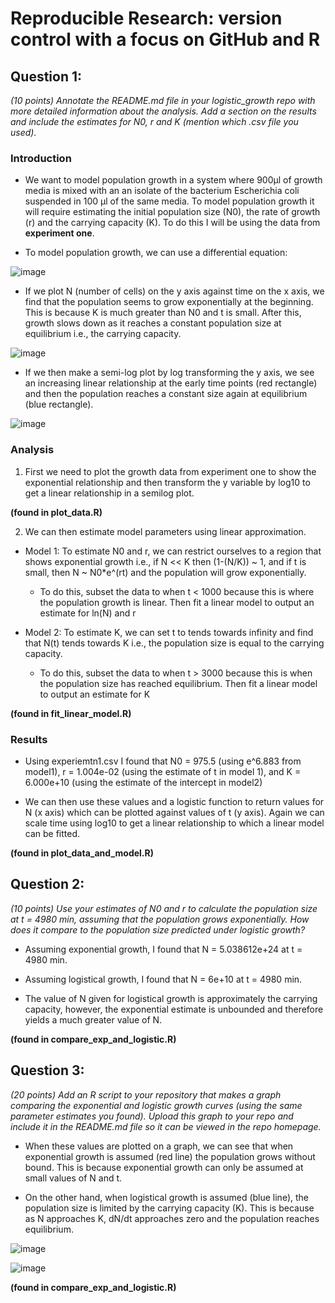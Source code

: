 # Reproducible Research: version control with a focus on GitHub and R 

## Question 1: 
*(10 points) Annotate the README.md file in your logistic_growth repo with more detailed information about the analysis. Add a section on the results and include the estimates for N0, r and K (mention which .csv file you used).*

### Introduction

* We want to model population growth in a system where 900µl of growth media is mixed with an an isolate of the bacterium Escherichia coli suspended in 100 µl of the same media. To model population growth it will require estimating the initial population size (N0), the rate of growth (r) and the carrying capacity (K). To do this I will be using the data from **experiment one**.

* To model population growth, we can use a differential equation:
  
![image](https://github.com/otter456/logistic_growth/assets/150150890/9d0f101a-ee52-4741-8ddf-d6517613f0b9)

* If we plot N (number of cells) on the y axis against time on the x axis, we find that the population seems to grow exponentially at the beginning. This is because K is much greater than N0 and t is small. After this, growth slows down as it reaches a constant population size at equilibrium i.e., the carrying capacity.

![image](https://github.com/otter456/logistic_growth/assets/150150890/7c17e994-b4cc-4324-98d1-e259ebd540cf)

* If we then make a semi-log plot by log transforming the y axis, we see an increasing linear relationship at the early time points (red rectangle) and then the population reaches a constant size again at equilibrium (blue rectangle).
  
![image](https://github.com/otter456/logistic_growth/assets/150150890/25e3cb7f-a203-417f-afec-c3c69642d9ef)

### Analysis

1. First we need to plot the growth data from experiment one to show the exponential relationship and then transform the y variable by log10 to get a linear relationship in a semilog plot.

**(found in plot_data.R)**

2. We can then estimate model parameters using linear approximation.

* Model 1: To estimate N0 and r, we can restrict ourselves to a region that shows exponential growth i.e., if N << K then (1-(N/K)) ~ 1, and if t is small, then N ~ N0*e^(rt) and the population will grow exponentially.

   * To do this, subset the data to when t < 1000 because this is where the population growth is linear. Then fit a linear model to output an estimate for ln(N) and r
  
* Model 2: To estimate K, we can set t to tends towards infinity and find that N(t) tends towards K i.e., the population size is equal to the carrying capacity. 

   * To do this, subset the data to when t > 3000 because this is when the population size has reached equilibrium. Then fit a linear model to output an estimate for K

**(found in fit_linear_model.R)**

### Results

* Using experiemtn1.csv I found that N0 = 975.5 (using e^6.883 from model1), r = 1.004e-02 (using the estimate of t in model 1), and K = 6.000e+10 (using the estimate of the intercept in model2)

* We can then use these values and a logistic function to return values for N (x axis) which can be plotted against values of t (y axis). Again we can scale time using log10 to get a linear relationship to which a linear model can be fitted.

**(found in plot_data_and_model.R)**

## Question 2: 
*(10 points) Use your estimates of N0 and r to calculate the population size at t = 4980 min, assuming that the population grows exponentially. How does it compare to the population size predicted under logistic growth?*

* Assuming exponential growth, I found that N = 5.038612e+24 at t = 4980 min.

* Assuming logistical growth, I found that N = 6e+10 at t = 4980 min. 

* The value of N given for logistical growth is approximately the carrying capacity, however, the exponential estimate is unbounded and therefore yields a much greater value of N.

**(found in compare_exp_and_logistic.R)**

## Question 3: 
*(20 points) Add an R script to your repository that makes a graph comparing the exponential and logistic growth curves (using the same parameter estimates you found). Upload this graph to your repo and include it in the README.md file so it can be viewed in the repo homepage.*

* When these values are plotted on a graph, we can see that when exponential growth is assumed (red line) the population grows without bound. This is because exponential growth can only be assumed at small values of N and t.
  
* On the other hand, when logistical growth is assumed (blue line), the population size is limited by the carrying capacity (K). This is because as N approaches K, dN/dt approaches zero and the population reaches equilibrium.

![image](https://github.com/otter456/logistic_growth/assets/150150890/2ce08514-2586-4dc4-8f2c-3aef329cef15)

![image](https://github.com/otter456/logistic_growth/assets/150150890/14fccb14-a375-4785-a11c-e18ca5758499)

**(found in compare_exp_and_logistic.R)**

